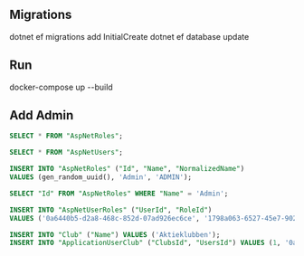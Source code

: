﻿## Migrations

dotnet ef migrations add InitialCreate
dotnet ef database update

## Run

docker-compose up --build

## Add Admin

```sql
SELECT * FROM "AspNetRoles";

SELECT * FROM "AspNetUsers";

INSERT INTO "AspNetRoles" ("Id", "Name", "NormalizedName")
VALUES (gen_random_uuid(), 'Admin', 'ADMIN');

SELECT "Id" FROM "AspNetRoles" WHERE "Name" = 'Admin';

INSERT INTO "AspNetUserRoles" ("UserId", "RoleId")
VALUES ('0a6440b5-d2a8-468c-852d-07ad926ec6ce', '1798a063-6527-45e7-9028-a750c103060d');

INSERT INTO "Club" ("Name") VALUES ('Aktieklubben');
INSERT INTO "ApplicationUserClub" ("ClubsId", "UsersId") VALUES (1, '0a6440b5-d2a8-468c-852d-07ad926ec6ce');
```
